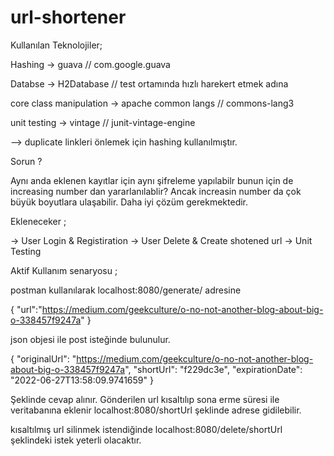 # url-shortener

Kullanılan Teknolojiler;

Hashing -> guava  // com.google.guava

Databse -> H2Database // test ortamında hızlı harekert etmek adına

core class manipulation  -> apache common langs // commons-lang3

unit testing -> vintage // junit-vintage-engine


--> duplicate linkleri önlemek için hashing kullanılmıştır.

Sorun ? 

Aynı anda eklenen kayıtlar için aynı şifreleme yapılabilr bunun için  de increasing number dan yararlanılablir?
Ancak increasin number da çok büyük boyutlara ulaşabilir. Daha iyi çözüm gerekmektedir.


Ekleneceker ;

-> User Login & Registiration 
-> User Delete & Create shotened url 
-> Unit Testing



Aktif Kullanım senaryosu ;

postman kullanılarak localhost:8080/generate/ adresine     

{
    "url":"https://medium.com/geekculture/o-no-not-another-blog-about-big-o-338457f9247a"
}

json objesi ile post isteğinde bulunulur. 

{
    "originalUrl": "https://medium.com/geekculture/o-no-not-another-blog-about-big-o-338457f9247a",
    "shortUrl": "f229dc3e",
    "expirationDate": "2022-06-27T13:58:09.9741659"
}

Şeklinde cevap alınır. Gönderilen url kısaltılıp sona erme süresi ile veritabanına eklenir
localhost:8080/shortUrl  şeklinde adrese gidilebilir.



kısaltılmış url silinmek istendiğinde 
localhost:8080/delete/shortUrl  şeklindeki istek yeterli olacaktır. 





